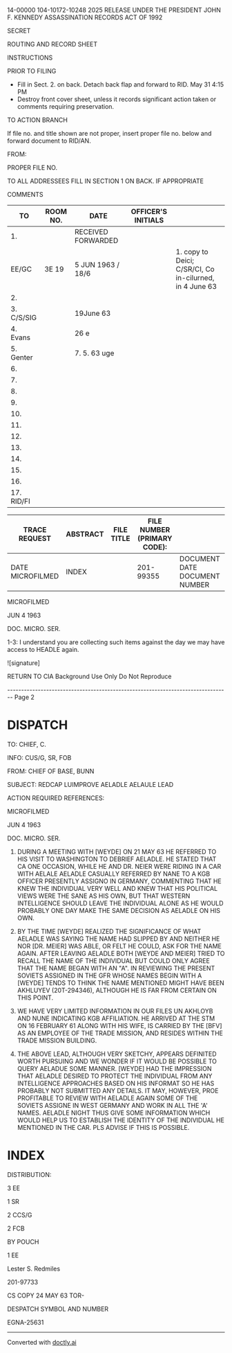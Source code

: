 14-00000
104-10172-10248
2025 RELEASE UNDER THE PRESIDENT JOHN F. KENNEDY ASSASSINATION RECORDS ACT OF 1992

SECRET

ROUTING AND RECORD SHEET

INSTRUCTIONS

PRIOR TO FILING

*   Fill in Sect. 2. on back. Detach back flap and forward to RID. May 31 4:15 PM
*   Destroy front cover sheet, unless it records significant action taken or comments requiring preservation.

TO ACTION BRANCH

If file no. and title shown are not proper, insert proper file no. below and forward document to RID/AN.

FROM:

PROPER FILE NO.

TO ALL ADDRESSEES
FILL IN SECTION 1 ON BACK. IF APPROPRIATE

COMMENTS

| TO         | ROOM NO. | DATE                | OFFICER'S INITIALS |                                                         |
| ---------- | -------- | ------------------- | ------------------ | ------------------------------------------------------- |
| 1.         |          | RECEIVED  FORWARDED |                    |                                                         |
| EE/GC      | 3E 19    | 5 JUN 1963  / 18/6  |                    | 1. copy to Deici; C/SR/CI, Co in-cilurned, in 4 June 63 |
| 2.         |          |                     |                    |                                                         |
| 3. C/S/SIG |          | 19June 63           |                    |                                                         |
| 4. Evans   |          | 26 e                |                    |                                                         |
| 5. Genter  |          | 7. 5. 63 uge        |                    |                                                         |
| 6.         |          |                     |                    |                                                         |
| 7.         |          |                     |                    |                                                         |
| 8.         |          |                     |                    |                                                         |
| 9.         |          |                     |                    |                                                         |
| 10.        |          |                     |                    |                                                         |
| 11.        |          |                     |                    |                                                         |
| 12.        |          |                     |                    |                                                         |
| 13.        |          |                     |                    |                                                         |
| 14.        |          |                     |                    |                                                         |
| 15.        |          |                     |                    |                                                         |
| 16.        |          |                     |                    |                                                         |
| 17. RID/FI |          |                     |                    |                                                         |



| TRACE REQUEST    | ABSTRACT | FILE TITLE | FILE NUMBER (PRIMARY CODE): |                               |
| ---------------- | -------- | ---------- | --------------------------- | ----------------------------- |
| DATE MICROFILMED | INDEX    |            | 201-99355                   | DOCUMENT DATE DOCUMENT NUMBER |


MICROFILMED

JUN 4 1963

DOC. MICRO. SER.

1-3: I understand you are collecting such items against the day we may have access to HEADLE again.

![signature]

RETURN TO CIA
Background Use Only
Do Not Reproduce


-------------------------------------------------------------------------------- Page 2

# DISPATCH

TO: CHIEF, C.

INFO: CUS/G, SR, FOB

FROM: CHIEF OF BASE, BUNN

SUBJECT: REDCAP LUIMPROVE AELADLE AELAULE LEAD

ACTION REQUIRED REFERENCES:

MICROFILMED

JUN 4 1963

DOC. MICRO. SER.

1. DURING A MEETING WITH [WEYDE] ON 21 MAY 63 HE REFERRED TO HIS VISIT TO WASHINGTON TO DEBRIEF AELADLE. HE STATED THAT CA ONE OCCASION, WHILE HE AND DR. NEIER WERE RIDING IN A CAR WITH AELALE AELADLE CASUALLY REFERRED BY NANE TO A KGB OFFICER PRESENTLY ASSIGNO IN GERMANY, COMMENTING THAT HE KNEW THE INDIVIDUAL VERY WELL AND KNEW THAT HIS POLITICAL VIEWS WERE THE SANE AS HIS OWN, BUT THAT WESTERN INTELLIGENCE SHOULD LEAVE THE INDIVIDUAL ALONE AS HE WOULD PROBABLY ONE DAY MAKE THE SAME DECISION AS AELADLE ON HIS OWN.

2. BY THE TIME [WEYDE] REALIZED THE SIGNIFICANCE OF WHAT AELADLE WAS SAYING THE NAME HAD SLIPPED BY AND NEITHER HE NOR [DR. MEIER] WAS ABLE, OR FELT HE COULD, ASK FOR THE NAME AGAIN. AFTER LEAVING AELADLE BOTH [WEYDE AND MEIER] TRIED TO RECALL THE NAME OF THE INDIVIDUAL BUT COULD ONLY AGREE THAT THE NAME BEGAN WITH AN "A". IN REVIEWING THE PRESENT SOVIETS ASSIGNED IN THE GFR WHOSE NAMES BEGIN WITH A [WEYDE] TENDS TO THINK THE NAME MENTIONED MIGHT HAVE BEEN AKHLUYEV (20T-294346), ALTHOUGH HE IS FAR FROM CERTAIN ON THIS POINT.

3. WE HAVE VERY LIMITED INFORMATION IN OUR FILES UN AKHLOYB AND NUNE INDICATING KGB AFFILIATION. HE ARRIVED AT THE STM ON 16 FEBRUARY 61 ALONG WITH HIS WIFE, IS CARRIED BY THE [BFV] AS AN EMPLOYEE OF THE TRADE MISSION, AND RESIDES WITHIN THE TRADE MISSION BUILDING.

4. THE ABOVE LEAD, ALTHOUGH VERY SKETCHY, APPEARS DEFINITED WORTH PURSUING AND WE WONDER IF IT WOULD BE POSSIBLE TO QUERY AELADUE SOME MANNER. [WEYDE] HAD THE IMPRESSION THAT AELADLE DESIRED TO PROTECT THE INDIVIDUAL FROM ANY INTELLIGENCE APPROACHES BASED ON HIS INFORMAT SO HE HAS PROBABLY NOT SUBMITTED ANY DETAILS. IT MAY, HOWEVER, PROE PROFITABLE TO REVIEW WITH AELADLE AGAIN SOME OF THE SOVIETS ASSIGNE IN WEST GERMANY AND WORK IN ALL THE 'A' NAMES. AELADLE NIGHT THUS GIVE SOME INFORMATION WHICH WOULD HELP US TO ESTABLISH THE IDENTITY OF THE INDIVIDUAL HE MENTIONED IN THE CAR. PLS ADVISE IF THIS IS POSSIBLE.

# INDEX

DISTRIBUTION:

3 EE

1 SR

2 CCS/G

2 FCB

BY POUCH

1 EE

Lester S. Redmiles

201-97733

CS COPY 24 MAY 63 TOR-

DESPATCH SYMBOL AND NUMBER

EGNA-25631


---
Converted with [doctly.ai](https://doctly.ai)